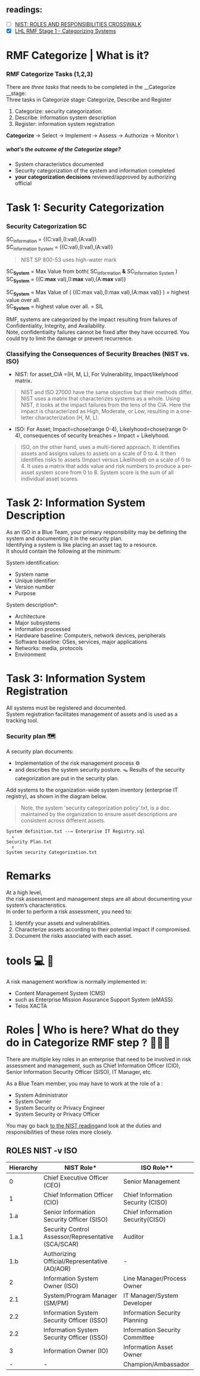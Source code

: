 
## readings:
- [ ] [NIST: ROLES AND RESPONSIBILITIES CROSSWALK](https://csrc.nist.gov/csrc/media/Projects/risk-management/documents/Additional%20Resources/NIST%20RMF%20Roles%20and%20Responsibilities%20Crosswalk.pdf)
- [x] [LHL RMF Stage 1 - Categorizing Systems](https://web.compass.lighthouselabs.ca/p/cyber/days/w04d4/activities/2984)

# RMF Categorize | What is it?
### RMF Categorize Tasks (1,2,3)
There are _three tasks_ that needs to be completed in the __Categorize __stage: \
Three tasks in Categorize stage: Categorize, Describe and Register
1. Categorize: security categorization.
2. Describe: information system description 
3. Register: information system registration

__Categorize__ → Select → Implement → Assess → Authorize → Monitor \
##### what's the outcome of the Categorize stage?
- System characteristics documented
- Security categorization of the system and information completed
- __your categorization decisions__ reviewed/approved by authorizing official

# Task 1: Security Categorization

### Security Categorization SC
SC<sub>Information</sub> = {(C:val),(I:val),(A:val)} \
SC<sub>Information System</sub> =  {(C:val),(I:val),(A:val)}

> NIST SP 800-53 uses high-water mark

SC<sub>__System__</sub> =  Max Value from both( SC<sub>Information</sub> __&__ SC<sub>Information System</sub> ) \
SC<sub>__System__</sub> =   {(C:__max__ val),(I:__max__ val),(A:__max__ val)}

SC<sub>__System__</sub> =  Max Value of ( {(C:max val),(I:max val),(A:max val)} ) = highest value over all. \
SC<sub>__System__</sub>  =  highest value over all. = SIL

RMF, systems are categorized by the impact resulting from failures of Confidentiality, Integrity, and Availability. \
Note, confidentiality failures cannot be fixed after they have occurred. You could try to limit the damage or prevent recurrence.

### Classifying the Consequences of Security Breaches (NIST vs. ISO)
- NIST: for asset_CIA =(H, M, L), For Vulnerability, Impact/likelyhood matrix.
> NIST and ISO 27000 have the same objective but their methods differ. NIST uses a matrix that characterizes systems as a whole. Using NIST, it looks at the impact failures from the lens of the CIA. Here the impact is characterized as High, Moderate, or Low, resulting in a one-letter characterization (H, M, L).

- ISO: For Asset; Impact=chose(range 0-4), Likelyhood=chose(range 0-4), consequences of security breaches =  Impact + Likelyhood.
> ISO, on the other hand, uses a multi-tiered approach. It identifies assets and assigns values to assets on a scale of 0 to 4. It then identifies risks to assets (Impact versus Likelihood) on a scale of 0 to 4. It uses a matrix that adds value and risk numbers to produce a per-asset system score from 0 to 8. System score is the sum of all individual asset scores.


# Task 2: Information System Description

As an ISO in a Blue Team, your primary responsibility may be defining the system and documenting it in the security plan. \
Identifying a system is like placing an asset tag to a resource. \
It should contain the following at the minimum:

System identification:
- System name
- Unique identifier
- Version number
- Purpose

System description*:
- Architecture
- Major subsystems
- Information processed
- Hardware baseline: Computers, network devices, peripherals
- Software baseline: OSes, services, major applications
- Networks: media, protocols
- Environment

# Task 3: Information System Registration
All systems must be registered and documented. \
System registration facilitates management of assets and is used as a tracking tool.

### Security plan :world_map:
A security plan documents:
- Implementation of the risk management process :gear:
- and describes the system security posture. :mouse_trap:
Results of the security categorization are put in the security plan.

Add systems to the organization-wide system inventory (enterprise IT registry), as shown in the diagram below.

> Note, the system 'security categorization policy'.txt, is a doc. maintained by the organization to ensure asset descriptions are consistent across different assets. 
```
System definition.txt --→ Enterprise IT Registry.sql
  ↓
Security Plan.txt
  ↑ 
System security Categorization.txt
```
# Remarks
At a high level, \
the risk assessment and management steps are all about documenting your system’s characteristics. \
In order to perform a risk assessment, you need to: 
1. Identify your assets and vulnerabilities.
2. Characterize assets according to their potential impact if compromised.
3. Document the risks associated with each asset.

# tools :computer: :toolbox:
A risk management workflow is normally implemented in:
- Content Management System (CMS)
- such as Enterprise Mission Assurance Support System (eMASS)
- Telos XACTA

# Roles | Who is here? What do they do in Categorize RMF step ? :people_holding_hands:

There are multiple key roles in an enterprise that need to be involved in risk assessment and management, such as Chief Information Officer (CIO), Senior Information Security Officer (SISO), IT Manager, etc.

As a Blue Team member, you may have to work at the role of a :
- System Administrator
- System Owner
- System Security or Privacy Engineer
- System Security or Privacy Officer

You may go back [to the NIST reading](https://csrc.nist.gov/csrc/media/Projects/risk-management/documents/Additional%20Resources/NIST%20RMF%20Roles%20and%20Responsibilities%20Crosswalk.pdf)and look at the duties and responsibilities of these roles more closely.


## ROLES  NIST -v ISO
|Hierarchy| NIST Role*|ISO Role**|
|-|-|-|
|0| Chief Executive Officer (CEO) | Senior Management |
|1| Chief Information Officer (CIO) | Chief Information Security (CISO)|
|1.a| Senior Information Security Officer (SISO) | Chief Information Security(CISO)|
|1.a.1| Security Control Assessor/Representative (SCA/SCAR) | Auditor| 
|1.b| Authorizing Official/Representative (AO/AOR) |-|
|2| Information System Owner (ISO) |Line Manager/Process Owner| 
|2.1| System/Program Manager (SM/PM) | IT Manager/System Developer|
|2.2| Information System Security Officer (ISSO) |Information Security Planning|
|2.2| Information System Security Officer (ISSO)|Information Security Committee |
|3|Information Owner (IO)| Information Asset Owner|
|-|-|Champion/Ambassador |


